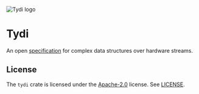 ![Tydi logo](https://raw.github.com/abs-tudelft/tydi/master/book/src/tydi_logo.svg?sanitize=true)

# Tydi

An open [specification] for complex data structures over hardware streams.

## License

The `tydi` crate is licensed under the [Apache-2.0] license. See [LICENSE].

[Specification]: https://abs-tudelft.github.io/tydi
[Apache-2.0]: https://www.apache.org/licenses/LICENSE-2.0
[LICENSE]: ./LICENSE
